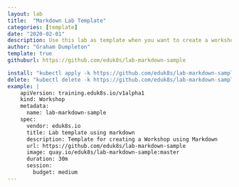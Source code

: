 ```yaml
---
layout: lab
title:  "Markdown Lab Template"
categories: [template]
date: "2020-02-01"
description: Use this lab as template when you want to create a workshop using Markdown
author: "Graham Dumpleton"
template: true
githuburl: https://github.com/eduk8s/lab-markdown-sample

install: "kubectl apply -k https://github.com/eduk8s/lab-markdown-sample"
delete: "kubectl delete -k https://github.com/eduk8s/lab-markdown-sample"
example: |
    apiVersion: training.eduk8s.io/v1alpha1
    kind: Workshop
    metadata:
      name: lab-markdown-sample
    spec:
      vendor: eduk8s.io
      title: Lab template using markdown
      description: Template for creating a Workshop using Markdown
      url: https://github.com/eduk8s/lab-markdown-sample
      image: quay.io/eduk8s/lab-markdown-sample:master
      duration: 30m
      session:
        budget: medium
---
```

